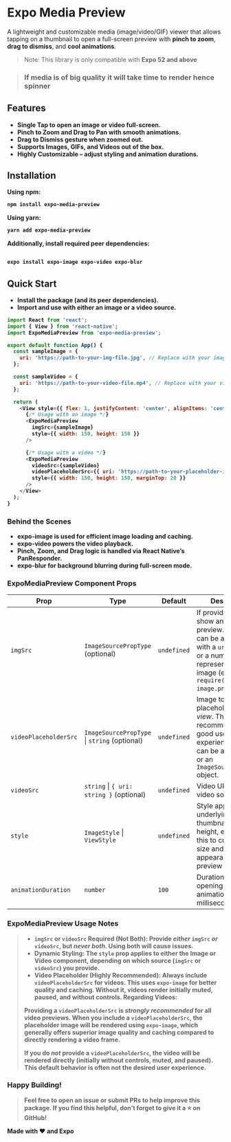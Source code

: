 # Expo Media Preview

A lightweight and customizable media (image/video/GIF) viewer that allows tapping on a thumbnail to open a full-screen preview with **pinch to zoom**, **drag to dismiss**, and **cool animations**.

> Note: This library is only compatible with <strong>Expo 52 and above


 > ### If media is of big quality it will take time to render hence spinner


## Features

- Single Tap to open an image or video full-screen.  
- Pinch to Zoom and **Drag to Pan** with smooth animations.  
- Drag to Dismiss gesture when zoomed out.  
- Supports Images, GIFs, and Videos out of the box.  
- Highly Customizable – adjust styling and animation durations.


## Installation

**Using npm:**

```bash
npm install expo-media-preview

```

**Using yarn:**

```bash
yarn add expo-media-preview

```

**Additionally, install required peer dependencies:**

```bash

expo install expo-image expo-video expo-blur

```

## Quick Start

- Install the package (and its peer dependencies).
- Import and use <ExpoMediaPreview /> with either an image or a video source.


```javascript
import React from 'react';
import { View } from 'react-native';
import ExpoMediaPreview from 'expo-media-preview';

export default function App() {
  const sampleImage = {
    uri: 'https://path-to-your-img-file.jpg', // Replace with your image URL
  };

  const sampleVideo = {
    uri: 'https://path-to-your-video-file.mp4', // Replace with your video URL
  };

  return (
    <View style={{ flex: 1, justifyContent: 'center', alignItems: 'center' }}>
      {/* Usage with an image */}
      <ExpoMediaPreview
        imgSrc={sampleImage}
        style={{ width: 150, height: 150 }}
      />

      {/* Usage with a video */}
      <ExpoMediaPreview
        videoSrc={sampleVideo}
        videoPlaceholderSrc={{ uri: 'https://path-to-your-placeholder-image.jpg' }}
        style={{ width: 150, height: 150, marginTop: 20 }}
      />
    </View>
  );
}


```

### Behind the Scenes
- expo-image is used for efficient image loading and caching.
- expo-video powers the video playback.
- Pinch, Zoom, and Drag logic is handled via React Native’s PanResponder.
- expo-blur for background blurring during full-screen mode.


### ExpoMediaPreview Component Props

| Prop | Type | Default | Description |
|---|---|---|---|
| `imgSrc` | `ImageSourcePropType` (optional) | `undefined` | If provided, this will show an image preview.  This prop can be an object with a `uri` property, or a number representing a local image (e.g., from `require('./my-image.png')`). |
| `videoPlaceholderSrc` | `ImageSourcePropType` \| `string` (optional) | `undefined` | Image to show as a placeholder *in small view*. This is highly recommended for a good user experience.  This can be a URI string or an `ImageSourcePropType` object. |
| `videoSrc` | `string` \| `{ uri: string }` (optional) | `undefined` | Video URL or local video source.|
| `style` | `ImageStyle` \| `ViewStyle` | `undefined` | Style applied to the underlying thumbnail (width, height, etc.).  Use this to control the size and appearance of the preview area. |
| `animationDuration` | `number` | `100` | Duration of the opening and closing animations (in milliseconds). |

### ExpoMediaPreview Usage Notes
>
> *   **`imgSrc` or `videoSrc` Required (Not Both):** Provide *either* `imgSrc` *or* `videoSrc`, but *never both*.  Using both will cause issues.
> *   **Dynamic Styling:** The `style` prop applies to either the Image or Video component, depending on which source (`imgSrc` or `videoSrc`) you provide.
> *   **Video Placeholder (Highly Recommended):** Always include `videoPlaceholderSrc` for videos.  This uses `expo-image` for better quality and caching. Without it, videos render initially muted, paused, and without controls.
**Regarding Videos:**
>
> Providing a `videoPlaceholderSrc` is *strongly recommended* for all video previews.  When you include a `videoPlaceholderSrc`, the placeholder image will be rendered using `expo-image`, which generally offers superior image quality and caching compared to directly rendering a video frame.
>
> If you do *not* provide a `videoPlaceholderSrc`, the video will be rendered directly (initially without controls, muted, and paused). This default behavior is often not the desired user experience.
>

### Happy Building!

>
> Feel free to open an issue or submit PRs to help improve this package. If you find this helpful, don’t forget to give it a ⭐ on GitHub!
>

Made with ❤️ and Expo

